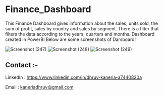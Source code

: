 # Finance_Dashboard
This Finance Dashboard gives information about the sales, units sold, the sum of profit, sales by country and sales by segment. 
There is a filter that filters the data according to the years, quarters and months. 
Dashboard created in PowerBI
Below are some screenshots of Darsboard!

![Screenshot (247)](https://github.com/Kaneriadhruv/Finance_Dashboard/assets/110617447/07313953-d474-4872-b8b8-1c4837bfef1b)
![Screenshot (248)](https://github.com/Kaneriadhruv/Finance_Dashboard/assets/110617447/af2aeca6-10e1-4594-b77d-eca7057d386d)
![Screenshot (249)](https://github.com/Kaneriadhruv/Finance_Dashboard/assets/110617447/5f26ff57-b71f-4938-ba66-45d54a6db8c0)

## Contact :-
LinkedIn : https://www.linkedin.com/in/dhruv-kaneria-a7440820a

Email : kaneriadhruv@gmail.com
